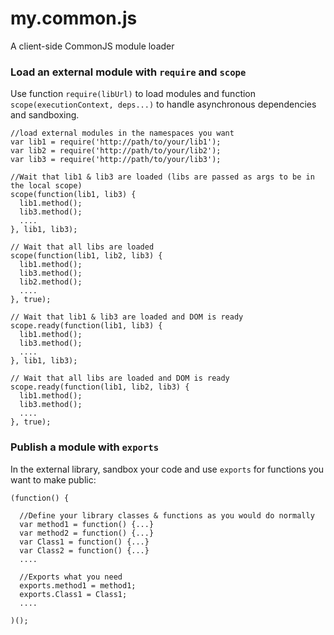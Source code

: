 # my.common.js

A client-side CommonJS module loader

### Load an external module with `require` and `scope`

Use function `require(libUrl)` to load modules
and function `scope(executionContext, deps...)` to handle
asynchronous dependencies and sandboxing.

    //load external modules in the namespaces you want
    var lib1 = require('http://path/to/your/lib1');
    var lib2 = require('http://path/to/your/lib2');
    var lib3 = require('http://path/to/your/lib3');

    //Wait that lib1 & lib3 are loaded (libs are passed as args to be in the local scope)
    scope(function(lib1, lib3) {
      lib1.method();
      lib3.method();
      ....
    }, lib1, lib3);

    // Wait that all libs are loaded
    scope(function(lib1, lib2, lib3) {
      lib1.method();
      lib3.method();
      lib2.method();
      ....
    }, true);

    // Wait that lib1 & lib3 are loaded and DOM is ready
    scope.ready(function(lib1, lib3) {
      lib1.method();
      lib3.method();
      ....
    }, lib1, lib3);

    // Wait that all libs are loaded and DOM is ready
    scope.ready(function(lib1, lib2, lib3) {
      lib1.method();
      lib3.method();
      ....
    }, true);


### Publish a module with `exports`

In the external library, sandbox your code and use `exports` for functions you want to make public:

    (function() {

      //Define your library classes & functions as you would do normally
      var method1 = function() {...}
      var method2 = function() {...}
      var Class1 = function() {...}
      var Class2 = function() {...}
      ....

      //Exports what you need
      exports.method1 = method1;
      exports.Class1 = Class1;
      ....

    )();